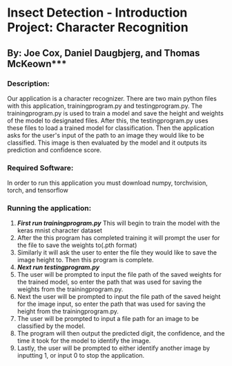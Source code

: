 # Insect Detection - Introduction Project: Character Recognition
## By: Joe Cox, Daniel Daugbjerg, and Thomas McKeown***

### Description:
Our application is a character recognizer. There are two main python files with this application, trainingprogram.py and testingprogram.py. The trainingprogram.py is used to train a model and save the height and weights of the model to designated files. After this, the testingprogram.py uses these files to load a trained model for classification. Then the application asks for the user's input of the path to an image they would like to be classified. This image is then evaluated by the model and it outputs its prediction and confidence score.

### Required Software:
In order to run this application you must download numpy, torchvision, torch, and tensorflow

### Running the application:
1) ***First run trainingprogram.py*** This will begin to train the model with the keras mnist character dataset
2) After the this program has completed training it will prompt the user for the file to save the weights to(.pth format)
3) Similarly it will ask the user to enter the file they would like to save the image height to. Then this program is complete.
4) ***Next run testingprogram.py***
5) The user will be prompted to input the file path of the saved weights for the trained model, so enter the path that was used for saving the weights from the trainingprogram.py.
6) Next the user will be prompted to input the file path of the saved height for the image input, so enter the path that was used for saving the height from the trainingprogram.py.
7) The user will be prompted to input a file path for an image to be classified by the model.
8) The program will then output the predicted digit, the confidence, and the time it took for the model to identify the image.
9) Lastly, the user will be prompted to either identify another image by inputting 1, or input 0 to stop the application.